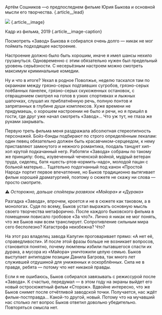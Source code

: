​​Артём Сошников —о предпоследнем фильме Юрия Быкова и основной мысли его творчества. {.article\_\_lead}

![][image-1] {.article\_\_image}

Кадр из фильма, 2019 {.article\_\_image-caption}

Посмотреть «Завод» Быкова я собирался очень долго — никак не мог поймать подходящее настроение. 

Настроение должно было быть хорошим, иначе я имел шансы нехило грузануться. Одновременно с этим обязательно нужен был предельный уровень серьёзности. С несерьёзным настроем можно смотреть максимум криминальные комедии.

Ну и что в итоге? Уехал в родное Поволжье, неделю таскался там по окраинам между грязно-серых подтаявших сугробов, грязно-серых поёбанных панелек, грязно-серых скукоженных остановок, с отвращением смотрел на гопов в узких спортивках и лыжных шапочках, слушал их приблатнённую речь, полную понтов и запрятанных в глубине души комплексов. Хуже времени не придумаешь, о хорошем настроении не было и речи, но я пришёл в гости, где друг уже начал смотреть «Завод»... Что уж тут, не глаза же руками закрывать.

Первую треть фильма меня раздражала абсолютная стереотипность персонажей. Бойз-бэнды подбирают по строго определённым лекалам: один певец обязательно должен быть красавчиком-серцеедом, к нему приставляют замкнутого и нежного романтика, поодаль танцует хип-хоп крутой подкачанный негр. Работяги «Завода» собраны по такому же принципу: боец, изувеченный чеченской войной, мудрый ветеран труда, сиделец, батя «шесть-ртов-кормить-надо», молодой пацан с больной матерью... Тщательно подогнанный под канон «Простой Народ» портит первое впечатление, но Быков традиционно вытягивает фильм хорошей драматургией, поэтому о сюжете не скажу ни слова — просто смотрите.

⚠️ _Осторожно, дальше спойлеры развязок «Майора» и «Дурака»_

Разгадка «Завода», впрочем, кроется и не в сюжете как таковом, а в монологах. Судя по всему, Быков устал выражать основную мысль своего творчества метафорично. После каждого быковского фильма в помещении повисало гробовое «За что?». Лично я никак не мог понять, что же Быков нам всем транслирует. Сопротивление сильным мира сего бесполезно? Катастрофа неизбежна? Что?

На этот раз владелец завода Калугин проговаривает прямо: «А нет её, справедливости». И после этой фразы больше не возникает вопросов, становится понятно, почему люмпены избили пытавшегося спасти их дурака, а мусора из «Майора» уничтожили целую семью. Быков выступает антиподом позиции Данила Багрова, так много лет служившей отдушиной для униженных и оскорблённых. Сила не в правде, ребята — потому что нет никакой правды.

Если я не ошибаюсь, Быков собирался завязывать с режиссурой после «Завода». К счастью, передумал — в этом году на экраны выйдет его новый остросюжетный фильм «Сторож». Вдвойне интересно, что же Быков снимет после отчётливой заводской точки. Получается, нас ждёт фильм-постправда… Какой-то другой, новый. Потому что на мучавший нас столько лет вопрос Быков ответил довольно убедительно. Повторяться смысла нет.

[image-1]:	https://i0.wp.com/mirumaximum.ru/wp-content/uploads/2019/02/ba5c6c9f3e36f7bebcadf8cb1f2e46fb.jpg
